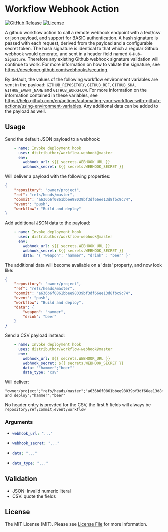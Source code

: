 # Workflow Webhook Action

[![GitHub Release][ico-release]][link-github-release]
[![License][ico-license]](LICENSE)

A github workflow action to call a remote webhook endpoint with a text/csv 
or json payload, and support for BASIC authentication. A hash signature is
passed with each request, derived from the payload and a configurable 
secret token. The hash signature is identical to that which a regular Github
webhook would generate, and sent in a header field named `X-Hub-Signature`.
Therefore any existing Github webhook signature validation will continue to 
work. For more information on how to valiate the signature, see 
<https://developer.github.com/webhooks/securing>.

By default, the values of the following workflow environment variables are
sent in the payload: `GITHUB_REPOSITORY`, `GITHUB_REF`, `GITHUB_SHA`, 
`GITHUB_EVENT_NAME` and `GITHUB_WORKFLOW`. For more information on the
information contained in these variables, see <https://help.github.com/en/actions/automating-your-workflow-with-github-actions/using-environment-variables>. 
Any additional data can be added to the payload as well.

## Usage

Send the default JSON payload to a webhook:

```yml
    - name: Invoke deployment hook
      uses: distributhor/workflow-webhook@master
      env:
        webhook_url: ${{ secrets.WEBHOOK_URL }}
        webhook_secret: ${{ secrets.WEBHOOK_SECRET }}
```

Will deliver a payload with the following properties:

```json
{
    "repository": "owner/project",
    "ref": "refs/heads/master",
    "commit": "a636b6f0861bbee98039bf3df66ee13d8fbc9c74",
    "event": "push",
    "workflow": "Build and deploy"
}
```

Add additional JSON data to the payload:

```yml
    - name: Invoke deployment hook
      uses: distributhor/workflow-webhook@master
      env:
        webhook_url: ${{ secrets.WEBHOOK_URL }}
        webhook_secret: ${{ secrets.WEBHOOK_SECRET }}
        data: '{ "weapon": "hammer", "drink" : "beer" }'
```

The additional data will become available on a 'data' property,
and now look like:

```json
{
    "repository": "owner/project",
    "ref": "refs/heads/master",
    "commit": "a636b6f0861bbee98039bf3df66ee13d8fbc9c74",
    "event": "push",
    "workflow": "Build and deploy",
    "data": {
        "weapon": "hammer",
        "drink": "beer"
    }
}
```

Send a CSV payload instead:

```yml
    - name: Invoke deployment hook
      uses: distributhor/workflow-webhook@master
      env:
        webhook_url: ${{ secrets.WEBHOOK_URL }}
        webhook_secret: ${{ secrets.WEBHOOK_SECRET }}
        data: '"hammer";"beer"'
        data_type: 'csv'
```

Will deliver:

```csv
"owner/project";"refs/heads/master";"a636b6f0861bbee98039bf3df66ee13d8fbc9c74";"push";"Build and deploy";"hammer";"beer"
```

No header entry is provded for the CSV, the first 5 fields will always be
`repository;ref;commit;event;workflow`


### Arguments

* ```yml 
  webhook_url: "..."
  ```

* ```yml 
  webhook_secret: "..."
  ```

* ```yml 
  data: "..."
  ```

* ```yml 
  data_type: "..."
  ```

## Validation

- JSON: Invalid numeric literal
- CSV: quote the fields


## License

The MIT License (MIT). Please see [License File](LICENSE) for more information.

[ico-release]: https://img.shields.io/github/tag/distributhor/webhook-action.svg
[ico-license]: https://img.shields.io/badge/license-MIT-brightgreen.svg
[link-github-release]: https://github.com/distributhor/workflow-webhook/releases